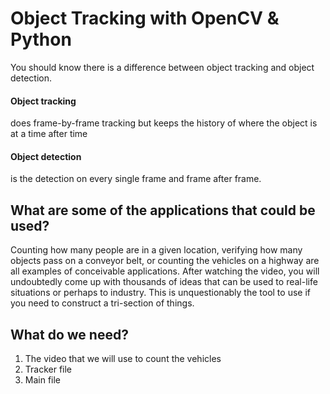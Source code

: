 # Object Tracking with OpenCV & Python
You should know there is a difference between object tracking and object detection.
#### Object tracking 
does frame-by-frame tracking but keeps the history of where the object is at a time after time
#### Object detection 
is the detection on every single frame and frame after frame.

## What are some of the applications that could be used?
Counting how many people are in a given location, verifying how many objects pass on a conveyor belt, or counting the vehicles on a highway are all examples of conceivable applications.
After watching the video, you will undoubtedly come up with thousands of ideas that can be used to real-life situations or perhaps to industry. This is unquestionably the tool to use if you need to construct a tri-section of things.

## What do we need?
1. The video that we will use to count the vehicles
2. Tracker file
3. Main file

